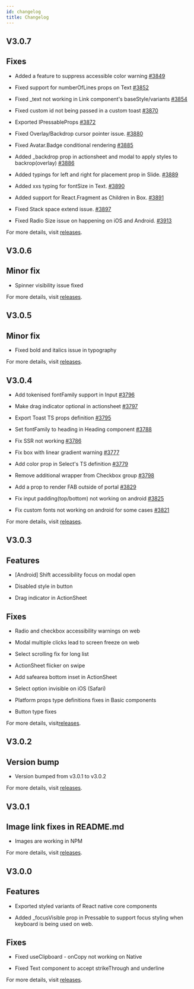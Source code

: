 ```yaml
---
id: changelog
title: Changelog
---
```


## V3.0.7

## Fixes

- Added a feature to suppress accessible color warning [#3849](https://github.com/GeekyAnts/NativeBase/pull/3849)

- Fixed support for numberOfLines props on Text [#3852](https://github.com/GeekyAnts/NativeBase/pull/3852)

- Fixed \_text not working in Link component's baseStyle/variants [#3854](https://github.com/GeekyAnts/NativeBase/pull/3854)

- Fixed custom id not being passed in a custom toast [#3870](https://github.com/GeekyAnts/NativeBase/pull/3870)

- Exported IPressableProps [#3872](https://github.com/GeekyAnts/NativeBase/pull/3871)

- Fixed Overlay/Backdrop cursor pointer issue. [#3880](https://github.com/GeekyAnts/NativeBase/pull/3880)

- Fixed Avatar.Badge conditional rendering [#3885](https://github.com/GeekyAnts/NativeBase/pull/3885)

- Added \_backdrop prop in actionsheet and modal to apply styles to backrop(overlay) [#3886](https://github.com/GeekyAnts/NativeBase/pull/3886)

- Added typings for left and right for placement prop in Slide. [#3889](https://github.com/GeekyAnts/NativeBase/pull/3889)

- Added xxs typing for fontSize in Text. [#3890](https://github.com/GeekyAnts/NativeBase/pull/3890)

- Added support for React.Fragment as Children in Box. [#3891](https://github.com/GeekyAnts/NativeBase/pull/3891)

- Fixed Stack space extend issue. [#3897](https://github.com/GeekyAnts/NativeBase/pull/3897)

- Fixed Radio Size issue on happening on iOS and Android. [#3913](https://github.com/GeekyAnts/NativeBase/pull/3913)

For more details, visit [releases](https://github.com/GeekyAnts/NativeBase/releases/tag/v3.0.7).

## V3.0.6

## Minor fix

- Spinner visibility issue fixed

For more details, visit [releases](https://github.com/GeekyAnts/NativeBase/releases/tag/v3.0.6).

## V3.0.5

## Minor fix

- Fixed bold and italics issue in typography

For more details, visit [releases](https://github.com/GeekyAnts/NativeBase/releases/tag/v3.0.5).

## V3.0.4

- Add tokenised fontFamily support in Input [#3796](https://github.com/GeekyAnts/NativeBase/pull/3796)

- Make drag indicator optional in actionsheet [#3797](https://github.com/GeekyAnts/NativeBase/pull/3797)

- Export Toast TS props definition [#3795](https://github.com/GeekyAnts/NativeBase/pull/3795)

- Set fontFamily to heading in Heading component [#3788](https://github.com/GeekyAnts/NativeBase/pull/3788)

- Fix SSR not working [#3786](https://github.com/GeekyAnts/NativeBase/pull/3786)

- Fix box with linear gradient warning [#3777](https://github.com/GeekyAnts/NativeBase/pull/3777)

- Add color prop in Select's TS definition [#3779](https://github.com/GeekyAnts/NativeBase/pull/3779)

- Remove additional wrapper from Checkbox group [#3798](https://github.com/GeekyAnts/NativeBase/pull/3798)

- Add a prop to render FAB outside of portal [#3829](https://github.com/GeekyAnts/NativeBase/pull/3829)

- Fix input padding(top/bottom) not working on android [#3825](https://github.com/GeekyAnts/NativeBase/pull/3825)

- Fix custom fonts not working on android for some cases [#3821](https://github.com/GeekyAnts/NativeBase/pull/3821)

For more details, visit [releases](https://github.com/GeekyAnts/NativeBase/releases/tag/v3.0.4).

## V3.0.3

## Features

- [Android] Shift accessibility focus on modal open

- Disabled style in button

- Drag indicator in ActionSheet

## Fixes

- Radio and checkbox accessibility warnings on web

- Modal multiple clicks lead to screen freeze on web

- Select scrolling fix for long list

- ActionSheet flicker on swipe

- Add safearea bottom inset in ActionSheet

- Select option invisible on iOS (Safari)

- Platform props type definitions fixes in Basic components

- Button type fixes

For more details, visit[releases](https://github.com/GeekyAnts/NativeBase/releases/tag/v3.0.3).

## V3.0.2

## Version bump

- Version bumped from v3.0.1 to v3.0.2

For more details, visit [releases](https://github.com/GeekyAnts/NativeBase/releases/tag/v3.0.2).

## V3.0.1

## Image link fixes in README.md

- Images are working in NPM

For more details, visit [releases](https://github.com/GeekyAnts/NativeBase/releases/tag/v3.0.1).

## V3.0.0

## Features

- Exported styled variants of React native core components

- Added \_focusVisible prop in Pressable to support focus styling when keyboard is being used on web.

## Fixes

- Fixed useClipboard - onCopy not working on Native

- Fixed Text component to accept strikeThrough and underline

For more details, visit [releases](https://github.com/GeekyAnts/NativeBase/releases/tag/v3.0.0).

